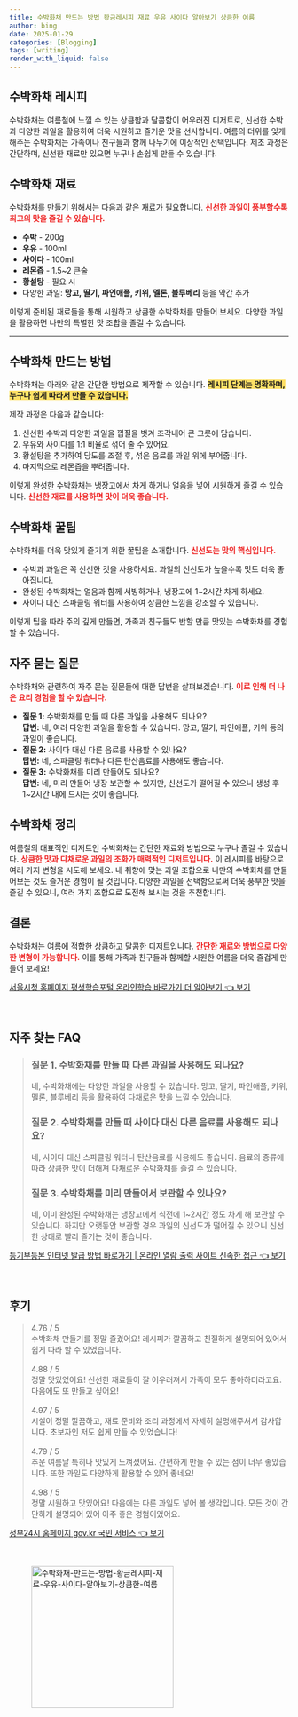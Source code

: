 ```yaml
---
title: 수박화채 만드는 방법 황금레시피 재료 우유 사이다 알아보기 상큼한 여름
author: bing
date: 2025-01-29
categories: [Blogging]
tags: [writing]
render_with_liquid: false
---
```



<h2 id='수박화채_레시피'>수박화채 레시피</h2>

<p>수박화채는 여름철에 느낄 수 있는 상큼함과 달콤함이 어우러진 디저트로, 신선한 수박과 다양한 과일을 활용하여 더욱 시원하고 즐거운 맛을 선사합니다. 여름의 더위를 잊게 해주는 수박화채는 가족이나 친구들과 함께 나누기에 이상적인 선택입니다. 제조 과정은 간단하며, 신선한 재료만 있으면 누구나 손쉽게 만들 수 있습니다.</p>

<h2 id='수박화채_재료'>수박화채 재료</h2>

<p>수박화채를 만들기 위해서는 다음과 같은 재료가 필요합니다. <b><span style="color: #ee2323;">신선한 과일이 풍부할수록 최고의 맛을 즐길 수 있습니다.</span></b></p>

<ul>
    <li><b>수박</b> - 200g</li>
    <li><b>우유</b> - 100ml</li>
    <li><b>사이다</b> - 100ml</li>
    <li><b>레몬즙</b> - 1.5~2 큰술</li>
    <li><b>황설탕</b> - 필요 시</li>
    <li>다양한 과일: <b>망고, 딸기, 파인애플, 키위, 멜론, 블루베리</b> 등을 약간 추가</li>
</ul>

<p>이렇게 준비된 재료들을 통해 시원하고 상큼한 수박화채를 만들어 보세요. 다양한 과일을 활용하면 나만의 특별한 맛 조합을 즐길 수 있습니다.</p>

<hr />

<h2 id='수박화채_만드는방법'>수박화채 만드는 방법</h2>

<p>수박화채는 아래와 같은 간단한 방법으로 제작할 수 있습니다. <b><span style="background-color: #ffe066;">레시피 단계는 명확하며, 누구나 쉽게 따라서 만들 수 있습니다.</span></b></p>

<p>제작 과정은 다음과 같습니다:</p>

<ol>
    <li>신선한 수박과 다양한 과일을 껍질을 벗겨 조각내어 큰 그릇에 담습니다.</li>
    <li>우유와 사이다를 1:1 비율로 섞어 줄 수 있어요.</li>
    <li>황설탕을 추가하여 당도를 조절 후, 섞은 음료를 과일 위에 부어줍니다.</li>
    <li>마지막으로 레몬즙을 뿌려줍니다.</li>
</ol>

<p>이렇게 완성한 수박화채는 냉장고에서 차게 하거나 얼음을 넣어 시원하게 즐길 수 있습니다. <b><span style="color: #ee2323;">신선한 재료를 사용하면 맛이 더욱 좋습니다.</span></b></p>

<h2 id='수박화채_꿀팁'>수박화채 꿀팁</h2>

<p>수박화채를 더욱 맛있게 즐기기 위한 꿀팁을 소개합니다. <b><span style="color: #ee2323;">신선도는 맛의 핵심입니다.</span></b></p>

<ul>
    <li>수박과 과일은 꼭 신선한 것을 사용하세요. 과일의 신선도가 높을수록 맛도 더욱 좋아집니다.</li>
    <li>완성된 수박화채는 얼음과 함께 서빙하거나, 냉장고에 1~2시간 차게 하세요.</li>
    <li>사이다 대신 스파클링 워터를 사용하여 상큼한 느낌을 강조할 수 있습니다.</li>
</ul>

<p>이렇게 팁을 따라 주의 깊게 만들면, 가족과 친구들도 반할 만큼 맛있는 수박화채를 경험할 수 있습니다.</p>

<h2 id='자주묻는질문'>자주 묻는 질문</h2>

<p>수박화채와 관련하여 자주 묻는 질문들에 대한 답변을 살펴보겠습니다. <b><span style="color: #ee2323;">이로 인해 더 나은 요리 경험을 할 수 있습니다.</span></b></p>

<ul>
    <li><b>질문 1:</b> 수박화채를 만들 때 다른 과일을 사용해도 되나요? <br>
    <b>답변:</b> 네, 여러 다양한 과일을 활용할 수 있습니다. 망고, 딸기, 파인애플, 키위 등의 과일이 좋습니다.</li>
    <li><b>질문 2:</b> 사이다 대신 다른 음료를 사용할 수 있나요? <br>
    <b>답변:</b> 네, 스파클링 워터나 다른 탄산음료를 사용해도 좋습니다.</li>
    <li><b>질문 3:</b> 수박화채를 미리 만들어도 되나요? <br>
    <b>답변:</b> 네, 미리 만들어 냉장 보관할 수 있지만, 신선도가 떨어질 수 있으니 생성 후 1~2시간 내에 드시는 것이 좋습니다.</li>
</ul>

<h2 id='수박화채_정리'>수박화채 정리</h2>

<p>여름철의 대표적인 디저트인 수박화채는 간단한 재료와 방법으로 누구나 즐길 수 있습니다. <b><span style="color: #ee2323;">상큼한 맛과 다채로운 과일의 조화가 매력적인 디저트입니다.</span></b> 이 레시피를 바탕으로 여러 가지 변형을 시도해 보세요. 내 취향에 맞는 과일 조합으로 나만의 수박화채를 만들어보는 것도 즐거운 경험이 될 것입니다. 다양한 과일을 선택함으로써 더욱 풍부한 맛을 즐길 수 있으니, 여러 가지 조합으로 도전해 보시는 것을 추천합니다.</p>

<h2 id='결론'>결론</h2>

<p>수박화채는 여름에 적합한 상큼하고 달콤한 디저트입니다. <b><span style="color: #ee2323;">간단한 재료와 방법으로 다양한 변형이 가능합니다.</span></b> 이를 통해 가족과 친구들과 함께할 시원한 여름을 더욱 즐겁게 만들어 보세요!</p>


<p><a class="click-button" title="서울시청 홈페이지 평생학습포털 온라인학습 바로가기 더 알아보기" href="https://greenforu.github.io/posts/%EC%84%9C%EC%9A%B8%EC%8B%9C%EC%B2%AD-%ED%99%88%ED%8E%98%EC%9D%B4%EC%A7%80-%ED%8F%89%EC%83%9D%ED%95%99%EC%8A%B5%ED%8F%AC%ED%84%B8-%EC%98%A8%EB%9D%BC%EC%9D%B8%ED%95%99%EC%8A%B5-%EB%B0%94%EB%A1%9C%EA%B0%80%EA%B8%B0-%EB%8D%94-%EC%95%8C%EC%95%84%EB%B3%B4%EA%B8%B0/" rel="dofollow">서울시청 홈페이지 평생학습포털 온라인학습 바로가기 더 알아보기 👈 보기</a></p><br>
<h2 id='자주_찾는_FAQ'>자주 찾는 FAQ</h2>
<div itemscope="" itemtype="https://schema.org/FAQPage"> 
<blockquote> 
<div itemscope="" itemprop="mainEntity" itemtype="https://schema.org/Question"> 
<h3 itemprop="name">질문 1. 수박화채를 만들 때 다른 과일을 사용해도 되나요? </h3> 
<div itemscope="" itemprop="acceptedAnswer" itemtype="https://schema.org/Answer"> 
<span itemprop="text"> 
<p>네, 수박화채에는 다양한 과일을 사용할 수 있습니다. 망고, 딸기, 파인애플, 키위, 멜론, 블루베리 등을 활용하여 다채로운 맛을 느낄 수 있습니다.</p> 
</span> 
</div> 
</div> 
<div itemscope="" itemprop="mainEntity" itemtype="https://schema.org/Question"> 
<h3 itemprop="name">질문 2. 수박화채를 만들 때 사이다 대신 다른 음료를 사용해도 되나요? </h3> 
<div itemscope="" itemprop="acceptedAnswer" itemtype="https://schema.org/Answer"> 
<span itemprop="text"> 
<p>네, 사이다 대신 스파클링 워터나 탄산음료를 사용해도 좋습니다. 음료의 종류에 따라 상큼한 맛이 더해져 다채로운 수박화채를 즐길 수 있습니다.</p> 
</span> 
</div> 
</div> 
<div itemscope="" itemprop="mainEntity" itemtype="https://schema.org/Question"> 
<h3 itemprop="name">질문 3. 수박화채를 미리 만들어서 보관할 수 있나요? </h3> 
<div itemscope="" itemprop="acceptedAnswer" itemtype="https://schema.org/Answer"> 
<span itemprop="text"> 
<p>네, 이미 완성된 수박화채는 냉장고에서 식전에 1~2시간 정도 차게 해 보관할 수 있습니다. 하지만 오랫동안 보관할 경우 과일의 신선도가 떨어질 수 있으니 신선한 상태로 빨리 즐기는 것이 좋습니다.</p> 
</span> 
</div> 
</div> 
</blockquote> 
</div>
<p><a class="click-button" title="등기부등본 인터넷 발급 방법 바로가기 | 온라인 열람 출력 사이트 신속한 접근" href="https://greenforu.github.io/posts/%EB%93%B1%EA%B8%B0%EB%B6%80%EB%93%B1%EB%B3%B8-%EC%9D%B8%ED%84%B0%EB%84%B7-%EB%B0%9C%EA%B8%89-%EB%B0%A9%EB%B2%95-%EB%B0%94%EB%A1%9C%EA%B0%80%EA%B8%B0-%EC%98%A8%EB%9D%BC%EC%9D%B8-%EC%97%B4%EB%9E%8C-%EC%B6%9C%EB%A0%A5-%EC%82%AC%EC%9D%B4%ED%8A%B8-%EC%8B%A0%EC%86%8D%ED%95%9C-%EC%A0%91%EA%B7%BC/" rel="dofollow">등기부등본 인터넷 발급 방법 바로가기 | 온라인 열람 출력 사이트 신속한 접근 👈 보기</a></p><br>
<h2 id='후기'>후기</h2>
<div itemscope itemtype="https://schema.org/Product">
  <blockquote>
  <div itemprop="review" itemscope itemtype="https://schema.org/Review">
      <div itemprop="reviewRating" itemscope itemtype="https://schema.org/Rating"> <span itemprop="ratingValue">4.76</span> / <span itemprop="bestRating">5</span> </div>
      <span itemprop="reviewBody">수박화채 만들기를 정말 즐겼어요! 레시피가 깔끔하고 친절하게 설명되어 있어서 쉽게 따라 할 수 있었습니다.</span>
  </div>
  <br>
  <div itemprop="review" itemscope itemtype="https://schema.org/Review">
      <div itemprop="reviewRating" itemscope itemtype="https://schema.org/Rating"> <span itemprop="ratingValue">4.88</span> / <span itemprop="bestRating">5</span> </div>
      <span itemprop="reviewBody">정말 맛있었어요! 신선한 재료들이 잘 어우러져서 가족이 모두 좋아하더라고요. 다음에도 또 만들고 싶어요!</span>
  </div>
  <br>
  <div itemprop="review" itemscope itemtype="https://schema.org/Review">
      <div itemprop="reviewRating" itemscope itemtype="https://schema.org/Rating"> <span itemprop="ratingValue">4.97</span> / <span itemprop="bestRating">5</span> </div>
      <span itemprop="reviewBody">시설이 정말 깔끔하고, 재료 준비와 조리 과정에서 자세히 설명해주셔서 감사합니다. 초보자인 저도 쉽게 만들 수 있었습니다!</span>
  </div>
  <br>
  <div itemprop="review" itemscope itemtype="https://schema.org/Review">
      <div itemprop="reviewRating" itemscope itemtype="https://schema.org/Rating"> <span itemprop="ratingValue">4.79</span> / <span itemprop="bestRating">5</span> </div>
      <span itemprop="reviewBody">추운 여름날 특히나 맛있게 느껴졌어요. 간편하게 만들 수 있는 점이 너무 좋았습니다. 또한 과일도 다양하게 활용할 수 있어 좋네요!</span>
  </div>
  <br>
  <div itemprop="review" itemscope itemtype="https://schema.org/Review">
      <div itemprop="reviewRating" itemscope itemtype="https://schema.org/Rating"> <span itemprop="ratingValue">4.98</span> / <span itemprop="bestRating">5</span> </div>
      <span itemprop="reviewBody">정말 시원하고 맛있어요! 다음에는 다른 과일도 넣어 볼 생각입니다. 모든 것이 간단하게 설명되어 있어 아주 좋은 경험이었어요.</span>
  </div>
  </blockquote>
</div>
<p><a class="click-button" title="정부24시 홈페이지 gov.kr 국민 서비스" href="https://greenforu.github.io/posts/%EC%A0%95%EB%B6%8024%EC%8B%9C-%ED%99%88%ED%8E%98%EC%9D%B4%EC%A7%80-gov.kr-%EA%B5%AD%EB%AF%BC-%EC%84%9C%EB%B9%84%EC%8A%A4/" rel="dofollow">정부24시 홈페이지 gov.kr 국민 서비스 👈 보기</a></p><br>
<figure class="image"><img src="https://greenforu.github.io/assets/img/thumbnail/수박화채-만드는-방법-황금레시피-재료-우유-사이다-알아보기-상큼한-여름.webp" alt="수박화채-만드는-방법-황금레시피-재료-우유-사이다-알아보기-상큼한-여름" width="256" height="256"></figure>
